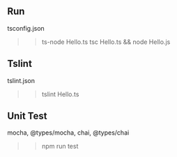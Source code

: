 ## Run 
tsconfig.json
>> ts-node Hello.ts
>> tsc Hello.ts && node Hello.js

## Tslint
tslint.json
>> tslint Hello.ts

## Unit Test 
mocha, @types/mocha, chai, @types/chai
>> npm run test 